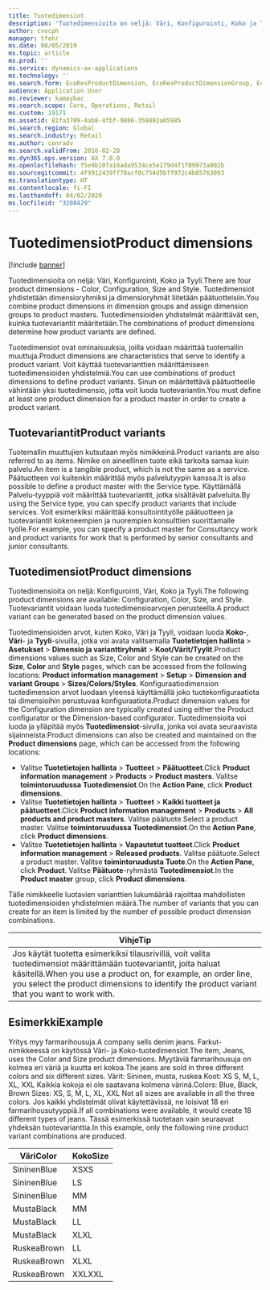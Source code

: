 ```yaml
---
title: Tuotedimensiot
description: 'Tuotedimensioita on neljä: Väri, Konfigurointi, Koko ja Tyyli. Tuotedimensiot yhdistetään dimensioryhmiksi ja dimensioryhmät liitetään päätuotteisiin. Tuotedimensioiden yhdistelmät määrittävät sen, kuinka tuotevariantit määritetään.'
author: cvocph
manager: tfehr
ms.date: 08/05/2019
ms.topic: article
ms.prod: ''
ms.service: dynamics-ax-applications
ms.technology: ''
ms.search.form: EcoResProductDimension, EcoResProductDimensionGroup, EcoResProductMasterDimension, RetailEcoResColor, RetailEcoResSize, RetailEcoResStyle
audience: Application User
ms.reviewer: kamaybac
ms.search.scope: Core, Operations, Retail
ms.custom: 19171
ms.assetid: 81fa3709-4ab8-4fbf-9806-359892a05985
ms.search.region: Global
ms.search.industry: Retail
ms.author: conradv
ms.search.validFrom: 2016-02-28
ms.dyn365.ops.version: AX 7.0.0
ms.openlocfilehash: f5e9b10fa18ada9534ce5e279d4f1f09973a802b
ms.sourcegitcommit: 4f9912439ff78acf0c754d5bff972c4b85763093
ms.translationtype: HT
ms.contentlocale: fi-FI
ms.lasthandoff: 04/02/2020
ms.locfileid: "3208429"
---
```

# <a name="product-dimensions"></a><span data-ttu-id="fc136-105">Tuotedimensiot</span><span class="sxs-lookup"><span data-stu-id="fc136-105">Product dimensions</span></span>

[!include [banner](../includes/banner.md)]

<span data-ttu-id="fc136-106">Tuotedimensioita on neljä: Väri, Konfigurointi, Koko ja Tyyli.</span><span class="sxs-lookup"><span data-stu-id="fc136-106">There are four product dimensions -  Color, Configuration, Size and Style.</span></span> <span data-ttu-id="fc136-107">Tuotedimensiot yhdistetään dimensioryhmiksi ja dimensioryhmät liitetään päätuotteisiin.</span><span class="sxs-lookup"><span data-stu-id="fc136-107">You combine product dimensions in dimension groups and assign dimension groups to product masters.</span></span> <span data-ttu-id="fc136-108">Tuotedimensioiden yhdistelmät määrittävät sen, kuinka tuotevariantit määritetään.</span><span class="sxs-lookup"><span data-stu-id="fc136-108">The combinations of product dimensions determine how product variants are defined.</span></span>

<span data-ttu-id="fc136-109">Tuotedimensiot ovat ominaisuuksia, joilla voidaan määrittää tuotemallin muuttuja.</span><span class="sxs-lookup"><span data-stu-id="fc136-109">Product dimensions are characteristics that serve to identify a product variant.</span></span> <span data-ttu-id="fc136-110">Voit käyttää tuotevarianttien määrittämiseen tuotedimensioiden yhdistelmiä.</span><span class="sxs-lookup"><span data-stu-id="fc136-110">You can use combinations of product dimensions to define product variants.</span></span> <span data-ttu-id="fc136-111">Sinun on määritettävä päätuotteelle vähintään yksi tuotedimensio, jotta voit luoda tuotevariantin.</span><span class="sxs-lookup"><span data-stu-id="fc136-111">You must define at least one product dimension for a product master in order to create a product variant.</span></span>

## <a name="product-variants"></a><span data-ttu-id="fc136-112">Tuotevariantit</span><span class="sxs-lookup"><span data-stu-id="fc136-112">Product variants</span></span>

<span data-ttu-id="fc136-113">Tuotemallin muuttujien kutsutaan myös nimikkeinä.</span><span class="sxs-lookup"><span data-stu-id="fc136-113">Product variants are also referred to as items.</span></span> <span data-ttu-id="fc136-114">Nimike on aineellinen tuote eikä tarkoita samaa kuin palvelu.</span><span class="sxs-lookup"><span data-stu-id="fc136-114">An item is a tangible product, which is not the same as a service.</span></span> <span data-ttu-id="fc136-115">Päätuotteen voi kuitenkin määrittää myös palvelutyypin kanssa.</span><span class="sxs-lookup"><span data-stu-id="fc136-115">It is also possible to define a product master with the Service type.</span></span> <span data-ttu-id="fc136-116">Käyttämällä Palvelu-tyyppiä voit määrittää tuotevariantit, jotka sisältävät palveluita.</span><span class="sxs-lookup"><span data-stu-id="fc136-116">By using the Service type, you can specify product variants that include services.</span></span> <span data-ttu-id="fc136-117">Voit esimerkiksi määrittää konsultointityölle päätuotteen ja tuotevariantit kokeneempien ja nuorempien konsulttien suorittamalle työlle.</span><span class="sxs-lookup"><span data-stu-id="fc136-117">For example, you can specify a product master for Consultancy work and product variants for work that is performed by senior consultants and junior consultants.</span></span>

## <a name="product-dimensions"></a><span data-ttu-id="fc136-118">Tuotedimensiot</span><span class="sxs-lookup"><span data-stu-id="fc136-118">Product dimensions</span></span>
<span data-ttu-id="fc136-119">Tuotedimensioita on neljä: Konfigurointi, Väri, Koko ja Tyyli.</span><span class="sxs-lookup"><span data-stu-id="fc136-119">The following product dimensions are available: Configuration, Color, Size, and Style.</span></span> <span data-ttu-id="fc136-120">Tuotevariantit voidaan luoda tuotedimensioarvojen perusteella.</span><span class="sxs-lookup"><span data-stu-id="fc136-120">A product variant can be generated based on the product dimension values.</span></span>

<span data-ttu-id="fc136-121">Tuotedimensioiden arvot, kuten Koko, Väri ja Tyyli, voidaan luoda **Koko**-, **Väri**- ja **Tyyli**-sivuilla, jotka voi avata valitsemalla **Tuotetietojen hallinta** &gt; **Asetukset** &gt; **Dimensio ja varianttiryhmät** &gt; **Koot/Värit/Tyylit**.</span><span class="sxs-lookup"><span data-stu-id="fc136-121">Product dimensions values such as Size, Color and Style can be created on the **Size**, **Color** and **Style** pages, which can be accessed from the following locations: **Product information management** &gt; **Setup** &gt; **Dimension and variant Groups** &gt; **Sizes/Colors/Styles**.</span></span> <span data-ttu-id="fc136-122">Konfiguraatiodimension tuotedimension arvot luodaan yleensä käyttämällä joko tuotekonfiguraatiota tai dimensioihin perustuvaa konfiguraatiota.</span><span class="sxs-lookup"><span data-stu-id="fc136-122">Product dimension values for the Configuration dimension are typically created using either the Product configurator or the Dimension-based configurator.</span></span> <span data-ttu-id="fc136-123">Tuotedimensioita voi luoda ja ylläpitää myös **Tuotedimensiot**-sivulla, jonka voi avata seuraavista sijainneista:</span><span class="sxs-lookup"><span data-stu-id="fc136-123">Product dimensions can also be created and maintained on the **Product dimensions** page, which can be accessed from the following locations:</span></span>
-   <span data-ttu-id="fc136-124">Valitse **Tuotetietojen hallinta** &gt; **Tuotteet** &gt; **Päätuotteet**.</span><span class="sxs-lookup"><span data-stu-id="fc136-124">Click **Product information management** &gt; **Products** &gt; **Product masters**.</span></span> <span data-ttu-id="fc136-125">Valitse **toimintoruudussa** **Tuotedimensiot**.</span><span class="sxs-lookup"><span data-stu-id="fc136-125">On the **Action Pane**, click **Product dimensions**.</span></span>
-   <span data-ttu-id="fc136-126">Valitse **Tuotetietojen hallinta** &gt; **Tuotteet** &gt; **Kaikki tuotteet ja päätuotteet**.</span><span class="sxs-lookup"><span data-stu-id="fc136-126">Click **Product information management** &gt; **Products** &gt; **All products and product masters**.</span></span> <span data-ttu-id="fc136-127">Valitse päätuote.</span><span class="sxs-lookup"><span data-stu-id="fc136-127">Select a product master.</span></span> <span data-ttu-id="fc136-128">Valitse **toimintoruudussa** **Tuotedimensiot**.</span><span class="sxs-lookup"><span data-stu-id="fc136-128">On the **Action Pane**, click **Product dimensions**.</span></span>
-   <span data-ttu-id="fc136-129">Valitse **Tuotetietojen hallinta** &gt; **Vapautetut tuotteet**.</span><span class="sxs-lookup"><span data-stu-id="fc136-129">Click **Product information management** &gt; **Released products**.</span></span> <span data-ttu-id="fc136-130">Valitse päätuote.</span><span class="sxs-lookup"><span data-stu-id="fc136-130">Select a product master.</span></span> <span data-ttu-id="fc136-131">Valitse **toimintoruudusta** **Tuote**.</span><span class="sxs-lookup"><span data-stu-id="fc136-131">On the **Action Pane**, click **Product**.</span></span> <span data-ttu-id="fc136-132">Valitse **Päätuote**-ryhmästä **Tuotedimensiot**.</span><span class="sxs-lookup"><span data-stu-id="fc136-132">In the **Product master** group, click **Product dimensions**.</span></span>

<span data-ttu-id="fc136-133">Tälle nimikkeelle luotavien varianttien lukumäärää rajoittaa mahdollisten tuotedimensioiden yhdistelmien määrä.</span><span class="sxs-lookup"><span data-stu-id="fc136-133">The number of variants that you can create for an item is limited by the number of possible product dimension combinations.</span></span>

| <span data-ttu-id="fc136-134">**Vihje**</span><span class="sxs-lookup"><span data-stu-id="fc136-134">**Tip**</span></span>                                                                                                                                              |
|------------------------------------------------------------------------------------------------------------------------------------------------------|
| <span data-ttu-id="fc136-135">Jos käytät tuotetta esimerkiksi tilausrivillä, voit valita tuotedimensiot määrittämään tuotevariantit, joita haluat käsitellä.</span><span class="sxs-lookup"><span data-stu-id="fc136-135">When you use a product on, for example, an order line, you select the product dimensions to identify the product variant that you want to work with.</span></span> |

## <a name="example"></a><span data-ttu-id="fc136-136">Esimerkki</span><span class="sxs-lookup"><span data-stu-id="fc136-136">Example</span></span>
<span data-ttu-id="fc136-137">Yritys myy farmarihousuja.</span><span class="sxs-lookup"><span data-stu-id="fc136-137">A company sells denim jeans.</span></span> <span data-ttu-id="fc136-138">Farkut-nimikkeessä on käytössä Väri- ja Koko-tuotedimensiot.</span><span class="sxs-lookup"><span data-stu-id="fc136-138">The item, Jeans, uses the Color and Size product dimensions.</span></span> <span data-ttu-id="fc136-139">Myytäviä farmarihousuja on kolmea eri väriä ja kuutta eri kokoa.</span><span class="sxs-lookup"><span data-stu-id="fc136-139">The jeans are sold in three different colors and six different sizes.</span></span> <span data-ttu-id="fc136-140">Värit: Sininen, musta, ruskea Koot: XS S, M, L, XL, XXL Kaikkia kokoja ei ole saatavana kolmena värinä.</span><span class="sxs-lookup"><span data-stu-id="fc136-140">Colors: Blue, Black, Brown Sizes: XS, S, M, L, XL, XXL Not all sizes are available in all the three colors.</span></span> <span data-ttu-id="fc136-141">Jos kaikki yhdistelmät olivat käytettävissä, ne loisivat 18 eri farmarihousutyyppiä.</span><span class="sxs-lookup"><span data-stu-id="fc136-141">If all combinations were available, it would create 18 different types of jeans.</span></span> <span data-ttu-id="fc136-142">Tässä esimerkissä tuotetaan vain seuraavat yhdeksän tuotevarianttia.</span><span class="sxs-lookup"><span data-stu-id="fc136-142">In this example, only the following nine product variant combinations are produced.</span></span>

| <span data-ttu-id="fc136-143">Väri</span><span class="sxs-lookup"><span data-stu-id="fc136-143">Color</span></span> | <span data-ttu-id="fc136-144">Koko</span><span class="sxs-lookup"><span data-stu-id="fc136-144">Size</span></span> |
|-------|------|
| <span data-ttu-id="fc136-145">Sininen</span><span class="sxs-lookup"><span data-stu-id="fc136-145">Blue</span></span>  | <span data-ttu-id="fc136-146">XS</span><span class="sxs-lookup"><span data-stu-id="fc136-146">XS</span></span>   |
| <span data-ttu-id="fc136-147">Sininen</span><span class="sxs-lookup"><span data-stu-id="fc136-147">Blue</span></span>  | <span data-ttu-id="fc136-148">L</span><span class="sxs-lookup"><span data-stu-id="fc136-148">S</span></span>    |
| <span data-ttu-id="fc136-149">Sininen</span><span class="sxs-lookup"><span data-stu-id="fc136-149">Blue</span></span>  | <span data-ttu-id="fc136-150">M</span><span class="sxs-lookup"><span data-stu-id="fc136-150">M</span></span>    |
| <span data-ttu-id="fc136-151">Musta</span><span class="sxs-lookup"><span data-stu-id="fc136-151">Black</span></span> | <span data-ttu-id="fc136-152">M</span><span class="sxs-lookup"><span data-stu-id="fc136-152">M</span></span>    |
| <span data-ttu-id="fc136-153">Musta</span><span class="sxs-lookup"><span data-stu-id="fc136-153">Black</span></span> | <span data-ttu-id="fc136-154">L</span><span class="sxs-lookup"><span data-stu-id="fc136-154">L</span></span>    |
| <span data-ttu-id="fc136-155">Musta</span><span class="sxs-lookup"><span data-stu-id="fc136-155">Black</span></span> | <span data-ttu-id="fc136-156">XL</span><span class="sxs-lookup"><span data-stu-id="fc136-156">XL</span></span>   |
| <span data-ttu-id="fc136-157">Ruskea</span><span class="sxs-lookup"><span data-stu-id="fc136-157">Brown</span></span> | <span data-ttu-id="fc136-158">L</span><span class="sxs-lookup"><span data-stu-id="fc136-158">L</span></span>    |
| <span data-ttu-id="fc136-159">Ruskea</span><span class="sxs-lookup"><span data-stu-id="fc136-159">Brown</span></span> | <span data-ttu-id="fc136-160">XL</span><span class="sxs-lookup"><span data-stu-id="fc136-160">XL</span></span>   |
| <span data-ttu-id="fc136-161">Ruskea</span><span class="sxs-lookup"><span data-stu-id="fc136-161">Brown</span></span> | <span data-ttu-id="fc136-162">XXL</span><span class="sxs-lookup"><span data-stu-id="fc136-162">XXL</span></span>  |





